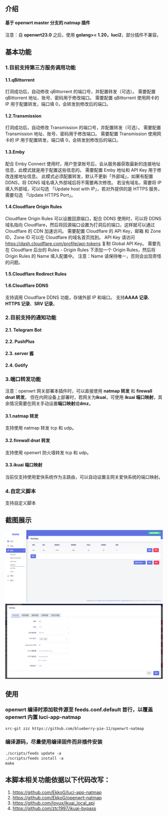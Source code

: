 ## 介绍

#### 基于 openwrt master 分支的 natmap 插件

注意：自 **openwrt23.0** 之后，使用 **golang>= 1.20，luci2**，部分插件不兼容。

## 基本功能

### 1.目前支持第三方服务调用功能

#### 1.1.qBittorrent

打洞成功后，自动修改 qBittorrent 的端口号，并配置转发（可选）。
需要配置 qBittorrent 地址、账号、密码用于修改端口。
需要配置 qBittorrent 使用网卡的 IP 用于配置转发，端口填 0，会转发到修改后的端口。

#### 1.2.Transmission

打洞成功后，自动修改 Transmission 的端口号，并配置转发（可选）。
需要配置 Transmission 地址、账号、密码用于修改端口。
需要配置 Transmission 使用网卡的 IP 用于配置转发，端口填 0，会转发到修改后的端口。

#### 1.3.Emby

配合 Emby Connect 使用时，用户登录账号后，会从服务器获取最新的连接地址信息，此模式就是用于配置这些信息的。
需要配置 Emby 地址和 API Key 用于修改连接地址信息。
此模式必须配置转发，默认不更新「外部域」，如果有配置 DDNS，将 DDNS 域名填入外部域后将不需要再次修改。
若没有域名，需要将 IP 填入外部域，可以勾选 「Update host with IP」，若对外提供的是 HTTPS 服务，需要勾选 「Update HTTPS Port」。

#### 1.4.Cloudflare Origin Rules

Cloudflare Origin Rules 可以设置回源端口，配合 DDNS 使用时，可以将 DDNS 域名指向 Cloudflare，然后将回源端口设置为打洞后的端口，这样就可以通过 Cloudflare 的 CDN 加速访问。
需要配置 Cloudflare 的 API Key，邮箱 和 Zone ID，Zone ID 可以在 Cloudflare 的域名首页找到。
API Key 请访问 https://dash.cloudflare.com/profile/api-tokens 复制 Global API Key。
需要先在 Cloudflare 后台的 Rules - Origin Rules 下添加一个 Origin Rules，然后将 Origin Rules 的 Name 填入配置中。
注意：Name 请保持唯一，否则会出现奇怪的问题。

#### 1.5.Cloudflare Redirect Rules

#### 1.6.Cloudflare DDNS

支持调用 Cloudflare DDNS 功能，存储外部 IP 和端口。
支持**AAAA 记录**、**HTTPS 记录**、**SRV 记录**。

### 2.目前支持的通知功能

#### 2.1. Telegram Bot

#### 2.2. PushPlus

#### 2.3. server 酱

#### 2.4. Gotify

### 3.端口转发功能

注意：openwrt 网关部署本插件时，可以直接使用 **natmap 转发** 和 **firewall dnat 转发**。 但在内网设备上部署时，若网关为**ikuai**，可使用 **ikuai 端口映射**，其余情况需要在网关手动设置**端口映射**或**dmz**。

#### 3.1.natmap 转发

支持使用 natmap 转发 tcp 和 udp。

#### 3.2.firewall dnat 转发

支持使用 openwrt 防火墙转发 tcp 和 udp。

#### 3.3.ikuai 端口映射

当前仅支持使用爱快系统作为主路由，可以自动设置主网关爱快系统的端口映射。

### 4.自定义脚本

支持自定义脚本

## 截图展示

![图1](./.img/natmap-1.png)
![图2](./.img/natmap-2.png)

## 使用

### openwrt 编译时添加软件源至 feeds.conf.default 首行，以覆盖 openwrt 内置 luci-app-natmap

```
src-git zzz https://github.com/blueberry-pie-11/openwrt-natmap
```

### 编译源码，尽量使用编译固件而非插件安装

```
./scripts/feeds update -a
./scripts/feeds install -a
make
```

## 本脚本相关功能依据以下代码改写：

1.  https://github.com/EkkoG/luci-app-natmap
2.  https://github.com/EkkoG/openwrt-natmap
3.  https://github.com/loyux/ikuai_local_api
4.  https://github.com/ztc1997/ikuai-bypass

